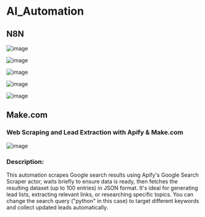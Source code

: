 # AI_Automation

###

## N8N

![image](https://github.com/user-attachments/assets/1cf5a28c-f182-4488-b43d-10819a145939)

![image](https://github.com/user-attachments/assets/41e93eff-4a01-4de5-86ce-9a1dcd39f3de)

![image](https://github.com/user-attachments/assets/9e45ee36-2be6-4cd1-b7f9-aa7376e451d2)

![image](https://github.com/user-attachments/assets/9bf0fc71-5243-444a-8309-5c8e46a61f86)

![image](https://github.com/user-attachments/assets/c72e6ceb-d262-46f0-8724-33d53f32b737)


## Make.com

### Web Scraping and Lead Extraction with Apify & Make.com
![image](https://github.com/user-attachments/assets/5e4011fb-3f73-46d2-bc0c-0022f71d713d)

### Description:
This automation scrapes Google search results using Apify's Google Search Scraper actor, waits briefly to ensure data is ready, then fetches the resulting dataset (up to 100 entries) in JSON format. It's ideal for generating lead lists, extracting relevant links, or researching specific topics. You can change the search query ("python" in this case) to target different keywords and collect updated leads automatically.


